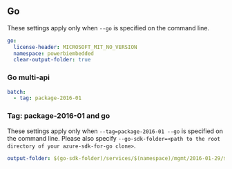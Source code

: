 ## Go

These settings apply only when `--go` is specified on the command line.

``` yaml $(go)
go:
  license-header: MICROSOFT_MIT_NO_VERSION
  namespace: powerbiembedded
  clear-output-folder: true
```

### Go multi-api

``` yaml $(go) && $(multiapi)
batch:
  - tag: package-2016-01
```

### Tag: package-2016-01 and go

These settings apply only when `--tag=package-2016-01 --go` is specified on the command line.
Please also specify `--go-sdk-folder=<path to the root directory of your azure-sdk-for-go clone>`.

``` yaml $(tag) == 'package-2016-01' && $(go)
output-folder: $(go-sdk-folder)/services/$(namespace)/mgmt/2016-01-29/$(namespace)
```